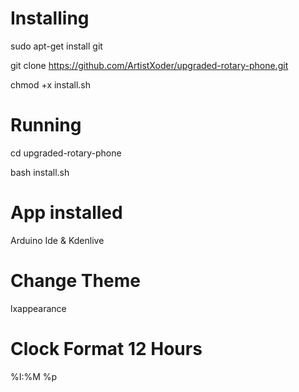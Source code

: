 # Installing

sudo apt-get install git 

git clone https://github.com/ArtistXoder/upgraded-rotary-phone.git

chmod +x install.sh

# Running 

cd upgraded-rotary-phone

bash install.sh
 
# App installed

Arduino Ide & Kdenlive

# Change Theme 

lxappearance

# Clock Format 12 Hours 

%I:%M %p


